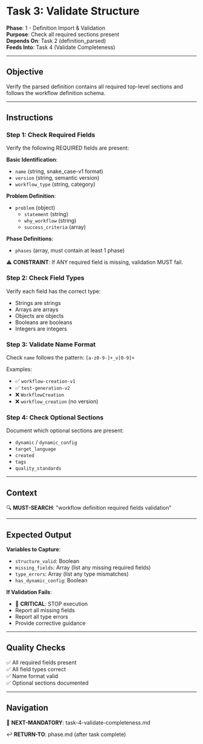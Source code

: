 # Task 3: Validate Structure

**Phase**: 1 - Definition Import & Validation  
**Purpose**: Check all required sections present  
**Depends On**: Task 2 (definition_parsed)  
**Feeds Into**: Task 4 (Validate Completeness)

---

## Objective

Verify the parsed definition contains all required top-level sections and follows the workflow definition schema.

---

## Instructions

### Step 1: Check Required Fields

Verify the following REQUIRED fields are present:

**Basic Identification**:
- `name` (string, snake_case-v1 format)
- `version` (string, semantic version)
- `workflow_type` (string, category)

**Problem Definition**:
- `problem` (object)
  - `statement` (string)
  - `why_workflow` (string)
  - `success_criteria` (array)

**Phase Definitions**:
- `phases` (array, must contain at least 1 phase)

⚠️ **CONSTRAINT**: If ANY required field is missing, validation MUST fail.

### Step 2: Check Field Types

Verify each field has the correct type:
- Strings are strings
- Arrays are arrays
- Objects are objects
- Booleans are booleans
- Integers are integers

### Step 3: Validate Name Format

Check `name` follows the pattern: `[a-z0-9-]+_v[0-9]+`

Examples:
- ✅ `workflow-creation-v1`
- ✅ `test-generation-v2`
- ❌ `WorkflowCreation`
- ❌ `workflow_creation` (no version)

### Step 4: Check Optional Sections

Document which optional sections are present:
- `dynamic` / `dynamic_config`
- `target_language`
- `created`
- `tags`
- `quality_standards`

---

## Context

🔍 **MUST-SEARCH**: "workflow definition required fields validation"

---

## Expected Output

**Variables to Capture**:
- `structure_valid`: Boolean
- `missing_fields`: Array (list any missing required fields)
- `type_errors`: Array (list any type mismatches)
- `has_dynamic_config`: Boolean

**If Validation Fails**:
- 🚨 **CRITICAL**: STOP execution
- Report all missing fields
- Report all type errors
- Provide corrective guidance

---

## Quality Checks

✅ All required fields present  
✅ All field types correct  
✅ Name format valid  
✅ Optional sections documented

---

## Navigation

🎯 **NEXT-MANDATORY**: task-4-validate-completeness.md

↩️ **RETURN-TO**: phase.md (after task complete)

